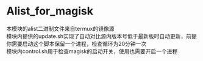 # Alist_for_magisk
本模块的alist二进制文件来自termux的镜像源 <br>
模块内提供的update.sh实现了自动对比源内版本号低于最新版时自动更新，前提你需要启动这个脚本保留一个进程，检查循环为20分钟一次 <br>
模块内control.sh用于检查magisk的启动开关，使用也需要开启一个进程 <br>

